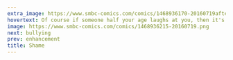 ```yaml
---
extra_image: https://www.smbc-comics.com/comics/1468936170-20160719after.png
hovertext: Of course if someone half your age laughs at you, then it's time to reach for the poison.
image: https://www.smbc-comics.com/comics/1468936215-20160719.png
next: bullying
prev: enhancement
title: Shame
---
```

